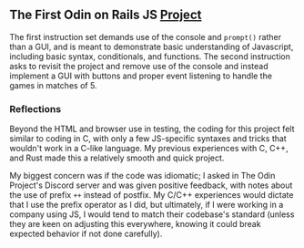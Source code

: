 ## The First Odin on Rails JS [Project](https://www.theodinproject.com/courses/web-development-101/lessons/rock-paper-scissors)
The first instruction set demands use of the console and `prompt()` rather than a GUI, and is meant to demonstrate basic understanding of Javascript, including basic syntax, conditionals, and functions. The second instruction asks to revisit the project and remove use of the console and instead implement a GUI with buttons and proper event listening to handle the games in matches of 5.

### Reflections
Beyond the HTML and browser use in testing, the coding for this project felt similar to coding in C, with only a few JS-specific syntaxes and tricks that wouldn't work in a C-like language. My previous experiences with C, C++, and Rust made this a relatively smooth and quick project.

My biggest concern was if the code was idiomatic; I asked in The Odin Project's Discord server and was given positive feedback, with notes about the use of prefix `++` instead of postfix. My C/C++ experiences would dictate that I use the prefix operator as I did, but ultimately, if I were working in a company using JS, I would tend to match their codebase's standard (unless they are keen on adjusting this everywhere, knowing it could break expected behavior if not done carefully).
